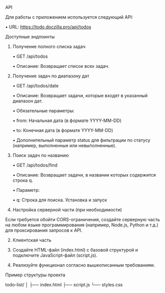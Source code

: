 API

Для работы с приложением используется следующий API:

• URL: https://todo.doczilla.pro/api/todos

Доступные эндпоинты

1. Получение полного списка задач

   • GET /api/todos

   • Описание: Возвращает список всех задач.

2. Получение задач по диапазону дат

   • GET /api/todos/date

   • Описание: Возвращает задачи, которые входят в указанный диапазон дат.

   • Обязательные параметры:

     • from: Начальная дата (в формате YYYY-MM-DD)

     • to: Конечная дата (в формате YYYY-MM-DD)

     • Дополнительный параметр status для фильтрации по статусу (например, выполненные или невыполненные).

3. Поиск задач по названию

   • GET /api/todos/find

   • Описание: Возвращает задачи, в названии которых содержится строка q.

   • Параметр:

     • q: Строка для поиска.
   Установка и запуск

1. Настройка серверной части (при необходимости)

Если требуется обойти CORS-ограничения, создайте серверную часть на любом языке программирования (например, Node.js, Python и т.д.) для проксирования запросов к API.

2. Клиентская часть

  1. Создайте HTML-файл (index.html) с базовой структурой и подключите JavaScript-файл (script.js).

  2. Реализуйте функционал согласно вышеописанным требованиям.

Пример структуры проекта

todo-list/
│
├── index.html
├── script.js
└── styles.css
